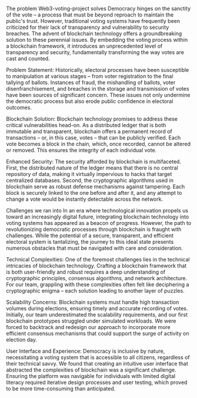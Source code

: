 The problem Web3-voting-project solves
Democracy hinges on the sanctity of the vote – a process that must be beyond reproach to maintain the public's trust. However, traditional voting systems have frequently been criticized for their lack of transparency and vulnerability to security breaches. The advent of blockchain technology offers a groundbreaking solution to these perennial issues. By embedding the voting process within a blockchain framework, it introduces an unprecedented level of transparency and security, fundamentally transforming the way votes are cast and counted.

Problem Statement:
Historically, electoral processes have been susceptible to manipulation at various stages – from voter registration to the final tallying of ballots. Instances of fraud, the mishandling of ballots, voter disenfranchisement, and breaches in the storage and transmission of votes have been sources of significant concern. These issues not only undermine the democratic process but also erode public confidence in electoral outcomes.

Blockchain Solution:
Blockchain technology promises to address these critical vulnerabilities head-on. As a distributed ledger that is both immutable and transparent, blockchain offers a permanent record of transactions – or, in this case, votes – that can be publicly verified. Each vote becomes a block in the chain, which, once recorded, cannot be altered or removed. This ensures the integrity of each individual vote.

Enhanced Security:
The security afforded by blockchain is multifaceted. First, the distributed nature of the ledger means that there is no central repository of data, making it virtually impervious to hacks that target centralized databases. Second, the cryptographic algorithms used in blockchain serve as robust defense mechanisms against tampering. Each block is securely linked to the one before and after it, and any attempt to change a vote would be instantly detectable across the network.

Challenges we ran into
In an era where technological innovation propels us toward an increasingly digital future, integrating blockchain technology into voting systems has appeared as a beacon of progress. However, the path to revolutionizing democratic processes through blockchain is fraught with challenges. While the potential of a secure, transparent, and efficient electoral system is tantalizing, the journey to this ideal state presents numerous obstacles that must be navigated with care and consideration.

Technical Complexities:
One of the foremost challenges lies in the technical intricacies of blockchain technology. Crafting a blockchain framework that is both user-friendly and robust requires a deep understanding of cryptographic principles, consensus algorithms, and network architecture. For our team, grappling with these complexities often felt like deciphering a cryptographic enigma – each solution leading to another layer of puzzles.

Scalability Concerns:
Blockchain systems must handle high transaction volumes during elections, ensuring timely and accurate recording of votes. Initially, our team underestimated the scalability requirements, and our first blockchain prototypes struggled under simulated workloads. We were forced to backtrack and redesign our approach to incorporate more efficient consensus mechanisms that could support the surge of activity on election day.

User Interface and Experience:
Democracy is inclusive by nature, necessitating a voting system that is accessible to all citizens, regardless of their technical savvy. We found that creating an intuitive user interface that abstracted the complexities of blockchain was a significant challenge. Ensuring the platform was navigable for individuals with limited digital literacy required iterative design processes and user testing, which proved to be more time-consuming than anticipated.

